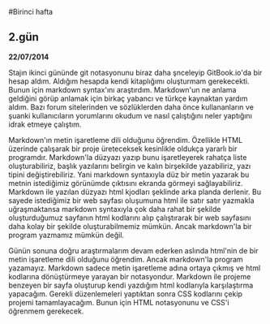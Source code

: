 #Birinci hafta
## 2.gün

**22/07/2014**

Stajın ikinci gününde git notasyonunu biraz daha şnceleyip GitBook.io'da bir hesap aldım. Aldığım hesapda kendi kitaplığımı oluşturmam gerekecekti. Bunun için markdown syntax'ını araştırdım. Markdown'un ne anlama geldiğini görüp anlamak için birkaç yabancı ve türkçe kaynaktan yardım aldım. Bazı forum sitelerinden ve sözlüklerden daha önce kullananların ve şuanki kullanıcıların yorumlarını okudum ve nasıl çalıştığını neler yaptığını idrak etmeye çalıştım.

Markdown'ın metin işaretleme dili olduğunu öğrendim. Özellikle HTML üzerinde çalışarak bir proje üreteceksek kesinlikle oldukça yararlı bir programdır. Markdown'la düzyazı yazıp bunu işaretleyerek rahatça liste oluşturabiliriz, başlık yazılarını belirgin ve kalın birşekilde yazabiliriz, yazı tipini değiştirebiliriz. Yani markdown syntaxıyla düz bir metin yazarak bu metnin istediğimiz görünümde çıktısını ekranda görmeyi sağlayabiliriz. Markdown ile yazılan düzyazı html kjodları şeklinde arka planda derlenir. Bu sayede istediğimiz bir web sayfası oluşumuna html ile satır satır yazmakla uğraşmaktansa markdown syntaxıyla çok daha rahat bir şekilde oluşturduğumuz sayfanın html kodlarını alıp çalıştırarak bir web sayfasını daha kolay bir şekilde oluşturabilmemiz mümkün. Ancak markdown'la bir program yazmamız mümkün değil.


Günün sonuna doğru araştırmalarım devam ederken aslında html'nin de bir metin işaretleme dili olduğunu öğrendim. Ancak markdown'la program yazamayız. Markdown sadece metin işaretleme adına ortaya çıkmış ve html kodlarına dönüştürmeye yarayan bir notasyondur. Markdown ile projeme benzeyen bir sayfa oluşturup kendi yazdığım html kodlarıyla karşılaştırma yapacağım. Gerekli düzenlemeleri yaptıktan sonra CSS kodlarını çekip projemi tamamlayacağım. Bunun için HTML notasyonunu ve CSS'i öğrenmem gerekecek.

